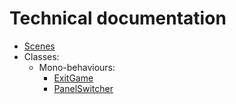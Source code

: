 # Technical documentation

- [Scenes](scenes.md)
- Classes:
  - Mono-behaviours:
    - [ExitGame](classes/ExitGame.md)
    - [PanelSwitcher](classes/PanelSwitcher.md)
    
  